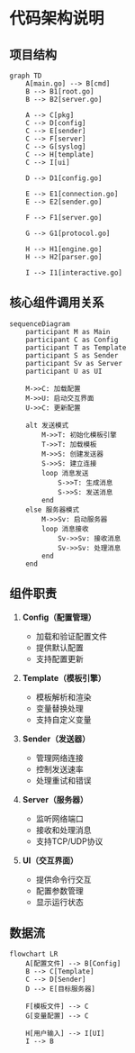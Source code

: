 # 代码架构说明

## 项目结构

```mermaid
graph TD
    A[main.go] --> B[cmd]
    B --> B1[root.go]
    B --> B2[server.go]
    
    A --> C[pkg]
    C --> D[config]
    C --> E[sender]
    C --> F[server]
    C --> G[syslog]
    C --> H[template]
    C --> I[ui]
    
    D --> D1[config.go]
    
    E --> E1[connection.go]
    E --> E2[sender.go]
    
    F --> F1[server.go]
    
    G --> G1[protocol.go]
    
    H --> H1[engine.go]
    H --> H2[parser.go]
    
    I --> I1[interactive.go]
```

## 核心组件调用关系

```mermaid
sequenceDiagram
    participant M as Main
    participant C as Config
    participant T as Template
    participant S as Sender
    participant Sv as Server
    participant U as UI
    
    M->>C: 加载配置
    M->>U: 启动交互界面
    U->>C: 更新配置
    
    alt 发送模式
        M->>T: 初始化模板引擎
        T->>T: 加载模板
        M->>S: 创建发送器
        S->>S: 建立连接
        loop 消息发送
            S->>T: 生成消息
            S->>S: 发送消息
        end
    else 服务器模式
        M->>Sv: 启动服务器
        loop 消息接收
            Sv->>Sv: 接收消息
            Sv->>Sv: 处理消息
        end
    end
```

## 组件职责

1. **Config（配置管理）**
   - 加载和验证配置文件
   - 提供默认配置
   - 支持配置更新

2. **Template（模板引擎）**
   - 模板解析和渲染
   - 变量替换处理
   - 支持自定义变量

3. **Sender（发送器）**
   - 管理网络连接
   - 控制发送速率
   - 处理重试和错误

4. **Server（服务器）**
   - 监听网络端口
   - 接收和处理消息
   - 支持TCP/UDP协议

5. **UI（交互界面）**
   - 提供命令行交互
   - 配置参数管理
   - 显示运行状态

## 数据流

```mermaid
flowchart LR
    A[配置文件] --> B[Config]
    B --> C[Template]
    C --> D[Sender]
    D --> E[目标服务器]
    
    F[模板文件] --> C
    G[变量配置] --> C
    
    H[用户输入] --> I[UI]
    I --> B
```